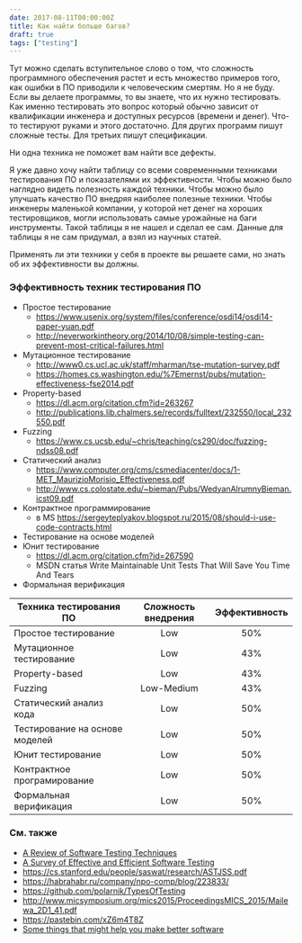 ```yaml
---
date: 2017-08-11T00:00:00Z
title: Как найти больше багов?
draft: true
tags: ["testing"]
---
```


Тут можно сделать вступительное слово о том, что сложность программного
обеспечения растет и есть множество примеров того, как ошибки в ПО приводили к
человеческим смертям.  Но я не буду. Если вы делаете программы, то вы знаете,
что их нужно тестировать.  Как именно тестировать это вопрос который обычно
зависит от квалификации инженера и доступных ресурсов (времени и денег).
Что-то тестируют руками и этого достаточно. Для других программ пишут сложные тесты.
Для третьих пишут спецификации.

Ни одна техника не поможет вам найти все дефекты.

Я уже давно хочу найти таблицу со всеми современными техниками тестирования ПО и
показателями их эффективности. Чтобы можно было наглядно видеть полезность
каждой техники. Чтобы можно было улучшать качество ПО внедряя наиболее полезные
техники. Чтобы инженеры маленькой компании, у которой нет денег на хороших
тестировщиков, могли использовать самые урожайные на баги инструменты.  Такой
таблицы я не нашел и сделал ее сам. Данные для таблицы я не сам придумал, а
взял из научных статей.

Применять ли эти техники у себя в проекте вы решаете сами, но знать об их
эффективности вы должны.

### Эффективность техник тестирования ПО

* Простое тестирование
  - https://www.usenix.org/system/files/conference/osdi14/osdi14-paper-yuan.pdf	
  - http://neverworkintheory.org/2014/10/08/simple-testing-can-prevent-most-critical-failures.html
* Мутационное тестирование
  - http://www0.cs.ucl.ac.uk/staff/mharman/tse-mutation-survey.pdf
  - https://homes.cs.washington.edu/%7Emernst/pubs/mutation-effectiveness-fse2014.pdf
* Property-based
  - https://dl.acm.org/citation.cfm?id=263267
  - http://publications.lib.chalmers.se/records/fulltext/232550/local_232550.pdf
* Fuzzing
  - https://www.cs.ucsb.edu/~chris/teaching/cs290/doc/fuzzing-ndss08.pdf
* Статический анализ
  - https://www.computer.org/cms/csmediacenter/docs/1-MET_MaurizioMorisio_Effectiveness.pdf
  - http://www.cs.colostate.edu/~bieman/Pubs/WedyanAlrumnyBieman.icst09.pdf
* Контрактное программирование
  - в MS https://sergeyteplyakov.blogspot.ru/2015/08/should-i-use-code-contracts.html
* Тестирование на основе моделей
* Юнит тестирование
  - https://dl.acm.org/citation.cfm?id=267590
  - MSDN статья Write Maintainable Unit Tests That Will Save You Time And Tears
* Формальная верификация

| Техника тестирования ПО | Сложность внедрения  |  Эффективность  |
|-------------------------|:--------------------:|:---------------:|
| Простое тестирование | Low | 50% |
| Мутационное тестирование | Low | 43% |
| Property-based | Low | 43% |
| Fuzzing	| Low-Medium | 43% |
| Статический анализ кода | Low | 50% |
| Тестирование на основе моделей | Low | 50% |
| Юнит тестирование | Low | 50% |
| Контрактное програмирование | Low | 50% |
| Формальная верификация | Low | 50% |


<!--
### Эффективность практик тестирования ПО

| Процесс 				| Сложность внедрения | Эффективность |
|-----------------------|:-------------------:|:-------------:|
| Непрерывная интеграция | Low | 10% |
| Роли людей в проекте 	| Low | 11% |
| Cпецификация и требования | Low | 13% |

* [Survey on software testing practices](http://salab.kaist.ac.kr/old/publications/IET2012.pdf)
-->

### См. также

* [A Review of Software Testing Techniques](https://www.ripublication.com/irph/ijeee_spl/ijeeev7n5_05.pdf)
* [A Survey of Effective and Efficient Software Testing](http://www.micsymposium.org/mics2015/ProceedingsMICS_2015/Mailewa_2D1_41.pdf)
* https://cs.stanford.edu/people/saswat/research/ASTJSS.pdf
* https://habrahabr.ru/company/npo-comp/blog/223833/
* https://github.com/polarnik/TypesOfTesting
* http://www.micsymposium.org/mics2015/ProceedingsMICS_2015/Mailewa_2D1_41.pdf
* https://pastebin.com/xZ6m4T8Z
* [Some things that might help you make better software](http://www.drmaciver.com/2016/10/some-things-that-might-help-you-write-better-software/)
